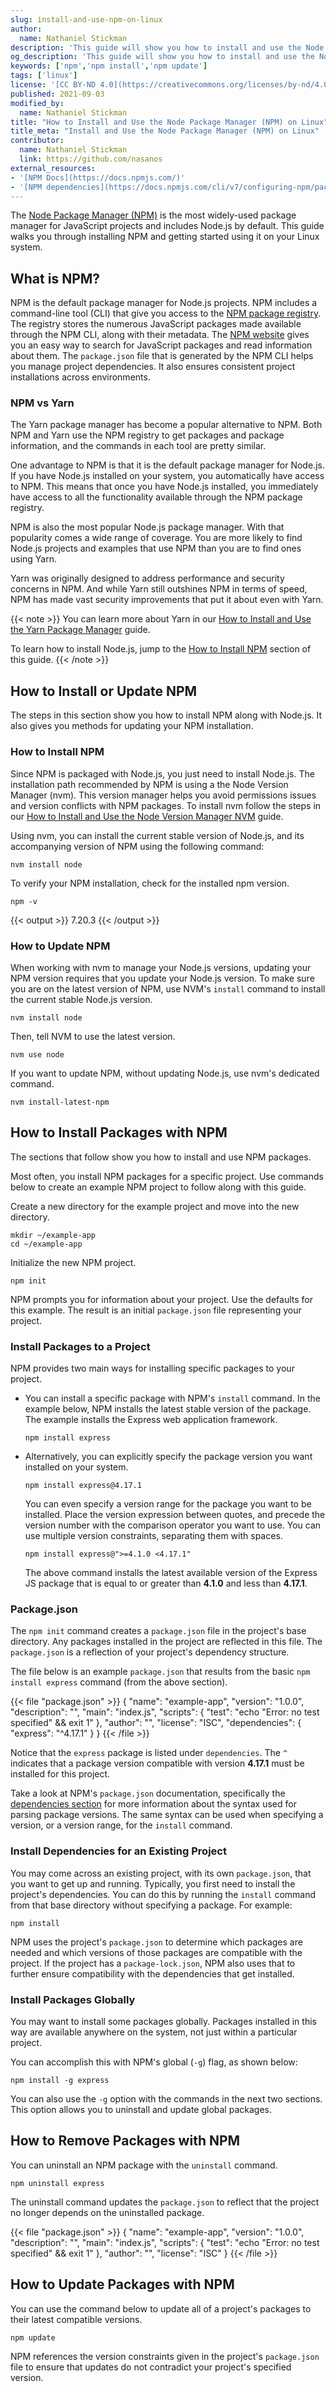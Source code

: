 ```yaml
---
slug: install-and-use-npm-on-linux
author:
  name: Nathaniel Stickman
description: 'This guide will show you how to install and use the Node Package Manager (NPM), which gives you access to a vast Node.js repository, on Linux.'
og_description: 'This guide will show you how to install and use the Node Package Manager (NPM), which gives you access to a vast Node.js repository, on Linux.'
keywords: ['npm','npm install','npm update']
tags: ['linux']
license: '[CC BY-ND 4.0](https://creativecommons.org/licenses/by-nd/4.0)'
published: 2021-09-03
modified_by:
  name: Nathaniel Stickman
title: "How to Install and Use the Node Package Manager (NPM) on Linux"
title_meta: "Install and Use the Node Package Manager (NPM) on Linux"
contributor:
  name: Nathaniel Stickman
  link: https://github.com/nasanos
external_resources:
- '[NPM Docs](https://docs.npmjs.com/)'
- '[NPM dependencies](https://docs.npmjs.com/cli/v7/configuring-npm/package-json#dependencies)'
---
```


The [Node Package Manager (NPM)](https://www.npmjs.com/) is the most widely-used package manager for JavaScript projects and includes Node.js by default. This guide walks you through installing NPM and getting started using it on your Linux system.

## What is NPM?

NPM is the default package manager for Node.js projects. NPM includes a command-line tool (CLI) that give you access to the [NPM package registry](https://docs.npmjs.com/cli/v7/using-npm/registry). The registry stores the numerous JavaScript packages made available through the NPM CLI, along with their metadata. The [NPM website](https://www.npmjs.com/) gives you an easy way to search for JavaScript packages and read information about them. The `package.json` file that is generated by the NPM CLI helps you manage project dependencies. It also ensures consistent project installations across environments.


### NPM vs Yarn

The Yarn package manager has become a popular alternative to NPM. Both NPM and Yarn use the NPM registry to get packages and package information, and the commands in each tool are pretty similar.

One advantage to NPM is that it is the default package manager for Node.js. If you have Node.js installed on your system, you automatically have access to NPM. This means that once you have Node.js installed, you immediately have access to all the functionality available through the NPM package registry.

NPM is also the most popular Node.js package manager. With that popularity comes a wide range of coverage. You are more likely to find Node.js projects and examples that use NPM than you are to find ones using Yarn.

Yarn was originally designed to address performance and security concerns in NPM. And while Yarn still outshines NPM in terms of speed, NPM has made vast security improvements that put it about even with Yarn.

{{< note >}}
You can learn more about Yarn in our [How to Install and Use the Yarn Package Manager](/docs/guides/install-and-use-the-yarn-package-manager) guide.

To learn how to install Node.js, jump to the [How to Install NPM](#how-to-install-npm) section of this guide.
{{< /note >}}

## How to Install or Update NPM

The steps in this section show you how to install NPM along with Node.js. It also gives you methods for updating your NPM installation.

### How to Install NPM

Since NPM is packaged with Node.js, you just need to install Node.js. The installation path recommended by NPM is using a the Node Version Manager (nvm). This version manager helps you avoid permissions issues and version conflicts with NPM packages. To install nvm follow the steps in our [How to Install and Use the Node Version Manager NVM](/docs/guides/how-to-install-use-node-version-manager-nvm/#installing-and-configuring-nvm) guide.

Using nvm, you can install the current stable version of Node.js, and its accompanying version of NPM using the following command:

    nvm install node

To verify your NPM installation, check for the installed npm version.

    npm -v

{{< output >}}
7.20.3
{{< /output >}}

### How to Update NPM

When working with nvm to manage your Node.js versions, updating your NPM version requires that you update your Node.js version. To make sure you are on the latest version of NPM, use NVM's `install` command to install the current stable Node.js version.

    nvm install node

Then, tell NVM to use the latest version.

    nvm use node

If you want to update NPM, without updating Node.js, use nvm's dedicated command.

    nvm install-latest-npm

## How to Install Packages with NPM

The sections that follow show you how to install and use NPM packages.

Most often, you install NPM packages for a specific project. Use commands below to create an example NPM project to follow along with this guide.

Create a new directory for the example project and move into the new directory.

    mkdir ~/example-app
    cd ~/example-app

Initialize the new NPM project.

    npm init

NPM prompts you for information about your project. Use the defaults for this example. The result is an initial `package.json` file representing your project.

### Install Packages to a Project

NPM provides two main ways for installing specific packages to your project.

- You can install a specific package with NPM's `install` command. In the example below, NPM installs the latest stable version of the package. The example installs the Express web application framework.

      npm install express

- Alternatively, you can explicitly specify the package version you want installed on your system.

      npm install express@4.17.1

    You can even specify a version range for the package you want to be installed. Place the version expression between quotes, and precede the version number with the comparison operator you want to use. You can use multiple version constraints, separating them with spaces.

      npm install express@">=4.1.0 <4.17.1"

    The above command installs the latest available version of the Express JS package that is equal to or greater than **4.1.0** and less than **4.17.1**.

### Package.json

The `npm init` command creates a `package.json` file in the project's base directory. Any packages installed in the project are reflected in this file. The `package.json` is a reflection of your project's dependency structure.

The file below is an example `package.json` that results from the basic `npm install express` command (from the above section).

{{< file "package.json" >}}
{
  "name": "example-app",
  "version": "1.0.0",
  "description": "",
  "main": "index.js",
  "scripts": {
    "test": "echo \"Error: no test specified\" && exit 1"
  },
  "author": "",
  "license": "ISC",
  "dependencies": {
    "express": "^4.17.1"
  }
}
{{< /file >}}

Notice that the `express` package is listed under `dependencies`. The `^` indicates that a package version compatible with version **4.17.1** must be installed for this project.

Take a look at NPM's `package.json` documentation, specifically the [dependencies section](https://docs.npmjs.com/cli/v7/configuring-npm/package-json#dependencies) for more information about the syntax used for parsing package versions. The same syntax can be used when specifying a version, or a version range, for the `install` command.

### Install Dependencies for an Existing Project

You may come across an existing project, with its own `package.json`, that you want to get up and running. Typically, you first need to install the project's dependencies. You can do this by running the `install` command from that base directory without specifying a package. For example:

    npm install

NPM uses the project's `package.json` to determine which packages are needed and which versions of those packages are compatible with the project. If the project has a `package-lock.json`, NPM also uses that to further ensure compatibility with the dependencies that get installed.

### Install Packages Globally

You may want to install some packages globally. Packages installed in this way are available anywhere on the system, not just within a particular project.

You can accomplish this with NPM's global (`-g`) flag, as shown below:

    npm install -g express

You can also use the `-g` option with the commands in the next two sections. This option allows you to uninstall and update global packages.

## How to Remove Packages with NPM

You can uninstall an NPM package with the `uninstall` command.

    npm uninstall express

The uninstall command updates the  `package.json` to reflect that the project no longer depends on the uninstalled package.

{{< file "package.json" >}}
{
  "name": "example-app",
  "version": "1.0.0",
  "description": "",
  "main": "index.js",
  "scripts": {
    "test": "echo \"Error: no test specified\" && exit 1"
  },
  "author": "",
  "license": "ISC"
}
{{< /file >}}

## How to Update Packages with NPM

You can use the command below to update all of a project's packages to their latest compatible versions.

    npm update

NPM references the version constraints given in the project's `package.json` file to ensure that updates do not contradict your project's specified version.
